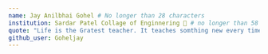 ```yaml
---
name: Jay Anilbhai Gohel # No longer than 28 characters
institution: Sardar Patel Collage of Enginnering 🚩 # no longer than 58 characters
quote: "Life is the Gratest teacher. It teaches somthing new every time." # no longer than 100 characters, avoid using quotes(") to guarantee the format remains the same.
github_user: Goheljay
---
```


